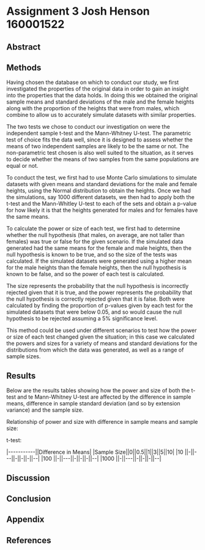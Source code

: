 # Assignment 3 Josh Henson 160001522

## Abstract

## Methods
Having chosen the database on which to conduct our study, we first investigated the properties of the original data in order to gain an insight into the properties that the data holds. In doing this we obtained the original sample means and standard deviations of the male and the female heights along with the proportion of the heights that were from males, which combine to allow us to accurately simulate datasets with similar properties.

The two tests we chose to conduct our investigation on were the independent sample t-test and the Mann-Whitney U-test. The parametric test of choice fits the data well, since it is designed to assess whether the means of two independent samples are likely to be the same or not. The non-parametric test chosen is also well suited to the situation, as it serves to decide whether the means of two samples from the same populations are equal or not.

To conduct the test, we first had to use Monte Carlo simulations to simulate datasets with given means and standard deviations for the male and female heights, using the Normal distribution to obtain the heights. Once we had the simulations, say 1000 different datasets, we then had to apply both the t-test and the Mann-Whitley U-test to each of the sets and obtain a p-value for how likely it is that the heights generated for males and for females have the same means.

To calculate the power or size of each test, we first had to determine whether the null hypothesis (that males, on average, are not taller than females) was true or false for the given scenario. If the simulated data generated had the same means for the female and male heights, then the null hypothesis is known to be true, and so the size of the tests was calculated. If the simulated datasets were generated using a higher mean for the male heights than the female heights, then the null hypothesis is known to be false, and so the power of each test is calculated.

The size represents the probability that the null hypothesis is incorrectly rejected given that it is true, and the power represents the probability that the null hypothesis is correctly rejected given that it is false. Both were calculated by finding the proportion of p-values given by each test for the simulated datasets that were below 0.05, and so would cause the null hypothesis to be rejected assuming a 5% significance level.

This method could be used under different scenarios to test how the power or size of each test changed given the situation; in this case we calculated the powers and sizes for a variety of means and standard deviations for the distributions from which the data was generated, as well as a range of sample sizes.

## Results
Below are the results tables showing how the power and size of both the t-test and te Mann-Whitney U-test are affected by the difference in sample means, difference in sample standard deviation (and so by extension variance) and the sample size.

Relationship of power and size with difference in sample means and sample size:

t-test:

|-----------||Difference in Means|
|Sample Size||0||0.5||1||3||5||10|
|10         ||-||---||-||-||-||--|
|100        ||-||---||-||-||-||--|
|1000       ||-||---||-||-||-||--|

## Discussion

## Conclusion

## Appendix

## References
